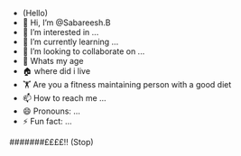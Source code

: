 - (Hello)
- 👋 Hi, I’m @Sabareesh.B
- 👀 I’m interested in ...
- 🌱 I’m currently learning ...
- 💞️ I’m looking to collaborate on ...
- 🥶 Whats my age
- 🏠 where did i live
- 🏋️ Are you a fitness maintaining person with a good diet 
- 📫 How to reach me ...
- 😄 Pronouns: ...
- ⚡ Fun fact: ...

<!---
Sabareesh-b/Sabareesh-b is a ✨ special ✨ repository because its `README.md` (this file) appears on your GitHub profile.
You can click the Preview link to take a look at your changes.
--->
#######££££!!
(Stop)

